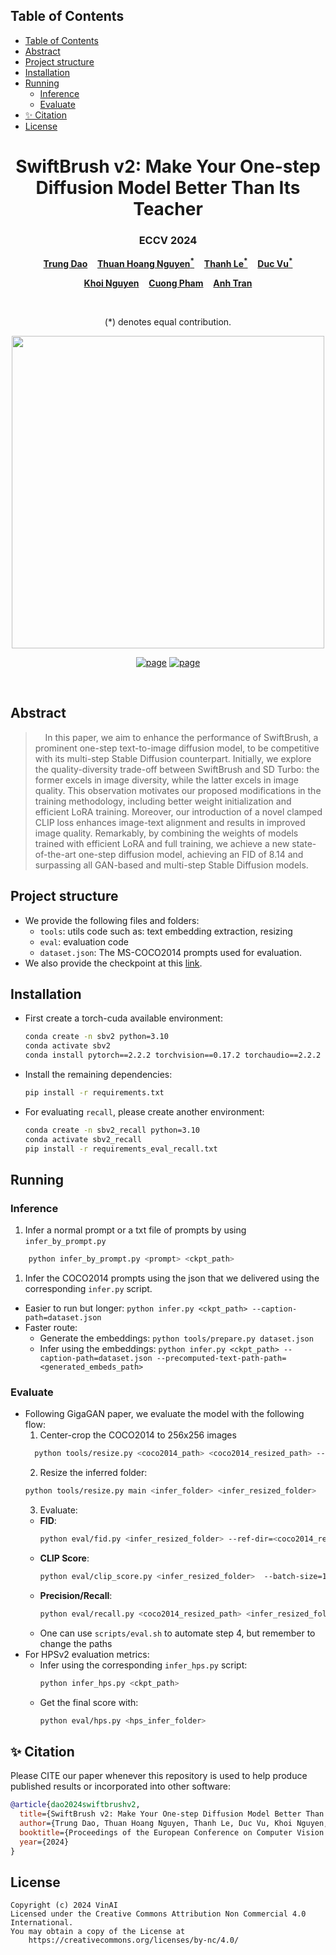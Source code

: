 ## Table of Contents

- [Table of Contents](#table-of-contents)
- [Abstract](#abstract)
- [Project structure](#project-structure)
- [Installation](#installation)
- [Running](#running)
  - [Inference](#inference)
  - [Evaluate](#evaluate)
- [✨ Citation](#-citation)
- [License](#license)

<p align="center">
  <h1 align="center">SwiftBrush v2: Make Your One-step Diffusion Model Better Than Its Teacher</h1>
  <h3 align="center">ECCV 2024</h3>
  <p align="center">
    <a href="https://trung-dt.com/"><strong>Trung Dao</strong></a>
    &nbsp;&nbsp;
    <a href="https://thuanz123.github.io"><strong>Thuan Hoang Nguyen<sup>*</sup></strong></a>
    &nbsp;&nbsp;
    <a href="https://github.com/Luvata"><strong>Thanh Le<sup>*</sup></strong></a>
    &nbsp;&nbsp;
    <a href="https://www.vinai.io"><strong>Duc Vu<sup>*</sup></strong></a>
  </p>
  <p align="center">
    <a href="https://www.khoinguyen.org"><strong>Khoi Nguyen</strong></a>
    &nbsp;&nbsp;
    <a href="https://sites.google.com/view/cuongpham/home"><strong>Cuong Pham</strong></a>
    &nbsp;&nbsp;
    <a href="https://scholar.google.com/citations?user=FYZ5ODQAAAAJ&hl=en"><strong>Anh Tran</strong></a>
  </p>
  <br>

<p align="center">
    (*) denotes equal contribution.
  </p>

<div align="center">
        <img src="./assets/banner_v2.png", width="500">
  </div>

<p align="center">
    <!-- <a href="https://arxiv.org/abs/"><img alt='arXiv' src="https://img.shields.io/badge/arXiv-2312.07409-b31b1b.svg"></a> -->
    <a href="https://swiftbrushv2.github.io"><img alt='page' src="https://img.shields.io/badge/Project-Website-orange"></a>
    <a href="https://vinairesearch.github.io/SwiftBrush/"><img alt='page' src="https://img.shields.io/badge/SwiftBrushV1-Website-pink"></a>
  </p>
  <br>
</p>

## Abstract

> &#160;   In this paper, we aim to enhance the performance of SwiftBrush, a prominent one-step text-to-image diffusion model, to be competitive with its multi-step Stable Diffusion counterpart. Initially, we explore the quality-diversity trade-off between SwiftBrush and SD Turbo: the former excels in image diversity, while the latter excels in image quality. This observation motivates our proposed modifications in the training methodology, including better weight initialization and efficient LoRA training. Moreover, our introduction of a novel clamped CLIP loss enhances image-text alignment and results in improved image quality. Remarkably, by combining the weights of models trained with efficient LoRA and full training, we achieve a new state-of-the-art one-step diffusion model, achieving an FID of 8.14 and surpassing all GAN-based and multi-step Stable Diffusion models.

## Project structure

- We provide the following files and folders:
  - `tools`: utils code such as: text embedding extraction, resizing
  - `eval`: evaluation code
  - `dataset.json`: The MS-COCO2014 prompts used for evaluation.
- We also provide the checkpoint at this [link](https://drive.google.com/drive/folders/1eUVwTrkOVWT2gCJ4TiWlZmCV2sODuvQD?usp=drive_link).

## Installation

- First create a torch-cuda available environment:
  ```bash
  conda create -n sbv2 python=3.10
  conda activate sbv2
  conda install pytorch==2.2.2 torchvision==0.17.2 torchaudio==2.2.2 pytorch-cuda=11.8 -c pytorch -c nvidia
  ```
- Install the remaining dependencies:
  ```bash
  pip install -r requirements.txt
  ```
- For evaluating `recall`, please create another environment:
  ```bash
  conda create -n sbv2_recall python=3.10
  conda activate sbv2_recall
  pip install -r requirements_eval_recall.txt
  ```

## Running

### Inference

1. Infer a normal prompt or a txt file of prompts by using `infer_by_prompt.py`

```bash
    python infer_by_prompt.py <prompt> <ckpt_path>
```

1. Infer the COCO2014 prompts using the json that we delivered using the corresponding `infer.py` script.

- Easier to run but longer: `python infer.py <ckpt_path> --caption-path=dataset.json`
- Faster route:
  - Generate the embeddings: `python tools/prepare.py dataset.json`
  - Infer using the embeddings: `python infer.py <ckpt_path> --caption-path=dataset.json --precomputed-text-path-path=<generated_embeds_path>`

### Evaluate

- Following GigaGAN paper, we evaluate the model with the following flow:
  1. Center-crop the COCO2014 to 256x256 images
  ```bash
    python tools/resize.py <coco2014_path> <coco2014_resized_path> --nsamples=-1
  ```
  2. Resize the inferred folder:
  ```bash
  python tools/resize.py main <infer_folder> <infer_resized_folder>
  ```
  3. Evaluate:
  - **FID**:
    ```bash
    python eval/fid.py <infer_resized_folder> --ref-dir=<coco2014_resized_path> --no-crop
    ```
  - **CLIP Score**:
    ```bash
    python eval/clip_score.py <infer_resized_folder>  --batch-size=1024 --prompt_path=<coco2014_prompt_path>
    ```
  - **Precision/Recall**:
    ```bash
    python eval/recall.py <coco2014_resized_path> <infer_resized_folder>
    ```
  - One can use `scripts/eval.sh` to automate step 4, but remember to change the paths
- For HPSv2 evaluation metrics:
  - Infer using the corresponding `infer_hps.py` script:
    ```bash
    python infer_hps.py <ckpt_path>
    ```
  - Get the final score with:
    ```bash
    python eval/hps.py <hps_infer_folder>
    ```

## ✨ Citation

Please CITE our paper whenever this repository is used to help produce published results or incorporated into other software:

```bib
@article{dao2024swiftbrushv2,
  title={SwiftBrush v2: Make Your One-step Diffusion Model Better Than Its Teacher},
  author={Trung Dao, Thuan Hoang Nguyen, Thanh Le, Duc Vu, Khoi Nguyen, Cuong Pham, Anh Tran},
  booktitle={Proceedings of the European Conference on Computer Vision (ECCV)},
  year={2024}
}
```

## License

```
Copyright (c) 2024 VinAI
Licensed under the Creative Commons Attribution Non Commercial 4.0 International.
You may obtain a copy of the License at
    https://creativecommons.org/licenses/by-nc/4.0/
```
